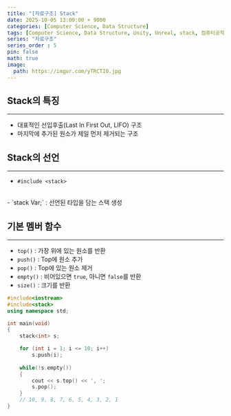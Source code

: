 ```yaml
---
title: "[자료구조] Stack"
date: 2025-10-05 13:00:00 + 9000
categories: [Computer Science, Data Structure]
tags: [Computer Science, Data Structure, Unity, Unreal, stack, 컴퓨터공학, 자료구조, 유니티, 언리얼, 스택]
series: "자료구조"
series_order : 5
pin: false
math: true
image:
  path: https://imgur.com/yTRCTI0.jpg
---
```


## Stack의 특징

---

- 대표적인 선입후출(Last In First Out, LIFO) 구조
- 마지막에 추가된 원소가 제일 먼저 제거되는 구조

## Stack의 선언

---

- `#include <stack>`
<br>
- `stack<Type> Var;` : 선언된 타입을 담는 스택 생성

## 기본 멤버 함수

---

- `top()` : 가장 위에 있는 원소를 반환
- `push()` : Top에 원소 추가
- `pop()` : Top에 있는 원소 제거
- `empty()` : 비어있으면 `true`, 아니면 `false`를 반환
- `size()` : 크기를 반환

```cpp
#include<iostream>
#include<stack>
using namespace std;

int main(void) 
{
    stack<int> s;

    for (int i = 1; i <= 10; i++)
        s.push(i);
        
    while(!s.empty())
    {
        cout << s.top() << ', ';
        s.pop();
    }
    // 10, 9, 8, 7, 6, 5, 4, 3, 2, 1
}
```
